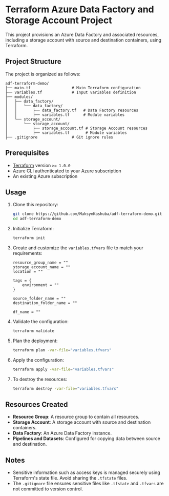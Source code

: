 # Terraform Azure Data Factory and Storage Account Project

This project provisions an Azure Data Factory and associated resources, including a storage account with source and destination containers, using Terraform.

## Project Structure

The project is organized as follows:

```
adf-terraform-demo/
├── main.tf                  # Main Terraform configuration
├── variables.tf             # Input variables definition
├── modules/
│   ├── data_factory/
│   │   └── data_factory/
│   │       ├── data_factory.tf   # Data Factory resources
│   │       ├── variables.tf      # Module variables
│   └── storage_account/
│       └── storage_account/
│           ├── storage_account.tf # Storage Account resources
│           ├── variables.tf       # Module variables
├── .gitignore               # Git ignore rules
```

## Prerequisites

- [Terraform](https://www.terraform.io/downloads.html) version `>= 1.0.0`
- Azure CLI authenticated to your Azure subscription
- An existing Azure subscription

## Usage

1. Clone this repository:
   ```bash
   git clone https://github.com/MaksymKashuba/adf-terraform-demo.git
   cd adf-terraform-demo
   ```

2. Initialize Terraform:
   ```bash
   terraform init
   ```

3. Create and customize the `variables.tfvars` file to match your requirements:
   ```hcl
   resource_group_name = ""
   storage_account_name = ""
   location = ""

   tags = {
       environment = ""
   }

   source_folder_name = ""
   destination_folder_name = ""

   df_name = ""
   ```

4. Validate the configuration:
   ```bash
   terraform validate
   ```

5. Plan the deployment:
   ```bash
   terraform plan -var-file="variables.tfvars"
   ```

6. Apply the configuration:
   ```bash
   terraform apply -var-file="variables.tfvars"
   ```

7. To destroy the resources:
   ```bash
   terraform destroy -var-file="variables.tfvars"
   ```

## Resources Created

- **Resource Group**: A resource group to contain all resources.
- **Storage Account**: A storage account with source and destination containers.
- **Data Factory**: An Azure Data Factory instance.
- **Pipelines and Datasets**: Configured for copying data between source and destination.

## Notes

- Sensitive information such as access keys is managed securely using Terraform's state file. Avoid sharing the `.tfstate` files.
- The `.gitignore` file ensures sensitive files like `.tfstate` and `.tfvars` are not committed to version control.